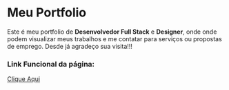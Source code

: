 # Meu Portfolio
Este é meu portfolio de **Desenvolvedor Full Stack** e **Designer**, onde onde podem visualizar meus trabalhos e me contatar para serviços ou propostas de emprego.
Desde já agradeço sua visita!!!

### Link Funcional da página:
<a href="https://wilberson-roberto.github.io/meu-portfolio" target="_blank">Clique Aqui</a>
